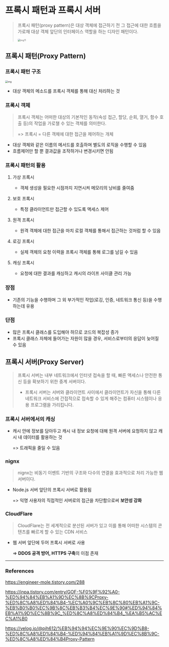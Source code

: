 # 프록시 패턴과 프록시 서버

> 프록시 패턴(proxy pattern)은 대상 객체에 접근하기 전 그 접근에 대한 흐름을 가로채 대상 객체 앞단의 인터페이스 역할을 하는 디자인 패턴이다.
>
> <img src="https://hyungju-lee.github.io/hyungju-lee2022.github.io/static/59069166f1301ed60617b96ffde714ab/21cee/img11.webp" alt="img11" style="zoom:50%;" />



## 프록시 패턴(Proxy Pattern)

### 프록시 패턴 구조

<img src="https://blog.kakaocdn.net/dn/bcbxcn/btrUM5tMJsQ/WyKEmTSrt4BCbSddFdyJCK/img.png" alt="img" style="zoom:50%;" />

- 대상 객체의 메소드를 프록시 객체를 통해 대신 처리하는 것



### 프록시 객체

> 프록시 객체는 어떠한 대상의 기본적인 동작(속성 접근, 할당, 순회, 열거, 함수 호출 등)의 작업을 가로챌 수 있는 객체를 의미한다.
>
> => 프록시 = 다른 객체에 대한 접근을 제어하는 개체

- 대상 객체와 같은 이름의 메서드를 호출하며 별도의 로직을 수행할 수 있음
- 흐름제어만 할 뿐 결과값을 조작하거나 변경시키면 안됨



### 프록시 패턴의 활용

1. 가상 프록시
   - 객체 생성을 필요한 시점까지 지연시켜 메모리의 낭비를 줄여줌
2. 보호 프록시
   - 특정 클라이언트만 접근할 수 있도록 액세스 제어

3. 원격 프록시
   - 원격 객체에 대한 접근을 마치 로컬 객체를 통해서 접근하는 것처럼 할 수 있음

4. 로깅 프록시
   - 실제 객체의 요청 이력을 프록시 객체를 통해 로그를 남길 수 있음

5. 캐싱 프록시
   - 요청에 대한 결과를 캐싱하고 캐시의 라이프 사이클 관리 가능



### 장점

- 기존의 기능을 수행하며 그 외 부가적인 작업(로깅, 인증, 네트워크 통신 등)을 수행하는데 유용



### 단점

- 많은 프록시 클래스를 도입해야 하므로 코드의 복잡성 증가
- 프록시 클래스 자체에 들어가는 자원이 많을 경우, 서비스로부터의 응답이 늦어질 수 있음



## 프록시 서버(Proxy Server)

> 프록시 서버는 내부 네트워크에서 인터넷 접속을 할 때, 빠른 액세스나 안전한 통신 등을 확보하기 위한 중계 서버이다.
>
> + 프록시 서버는 서버와 클라이언트 사이에서 클라이언트가 자신을 통해 다른 네트워크 서비스에 간접적으로 접속할 수 있게 해주는 컴퓨터 시스템이나 응용 프로그램을 가리킵니다.



### 프록시 서버에서의 캐싱

- 캐시 안에 정보를 담아두고 캐시 내 정보 요청에 대해 원격 서버에 요청하지 않고 캐시 내 데이터를 활용하는 것

  => 트래픽을 줄일 수 있음

### nignx

> nignx는 비동기 이벤트 기반의 구조와 다수의 연결을 효과적으로 처리 가능한 웹 서버이다.

- Node.js 서버 앞단의 프록시 서버로 활용됨

  => 익명 사용자의 직접적인 서버로의 접근을 차단함으로써 **보안성 강화**



### CloudFlare

> CloudFlare는 전 세계적으로 분산된 서버가 있고 이를 통해 어떠한 시스템의 콘텐츠를 빠르게 할 수 있는 CDN 서비스

- 웹 서버 앞단에 두어 프록시 서버로 사용

  => **DDOS 공격 방어, HTTPS 구축**의 이점 존재



---

### References

https://engineer-mole.tistory.com/288

https://inpa.tistory.com/entry/GOF-%F0%9F%92%A0-%ED%94%84%EB%A1%9D%EC%8B%9CProxy-%ED%8C%A8%ED%84%B4-%EC%A0%9C%EB%8C%80%EB%A1%9C-%EB%B0%B0%EC%9B%8C%EB%B3%B4%EC%9E%90#%ED%94%84%EB%A1%9D%EC%8B%9C_%ED%8C%A8%ED%84%B4_%EA%B5%AC%EC%A1%B0

https://velog.io/@pjh612/%EB%94%94%EC%9E%90%EC%9D%B8-%ED%8C%A8%ED%84%B4-%ED%94%84%EB%A1%9D%EC%8B%9C-%ED%8C%A8%ED%84%B4Proxy-Pattern
